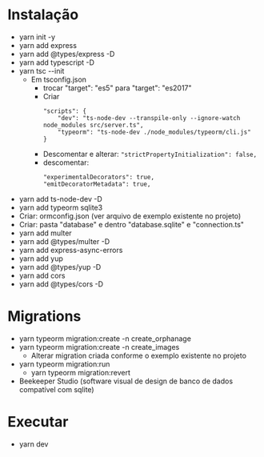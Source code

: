 # Instalação
- yarn init -y
- yarn add express
- yarn add @types/express -D
- yarn add typescript -D
- yarn tsc --init
    - Em tsconfig.json 
        - trocar "target": "es5" para "target": "es2017"
        - Criar
            ```
            "scripts": {
                "dev": "ts-node-dev --transpile-only --ignore-watch node_modules src/server.ts",
                "typeorm": "ts-node-dev ./node_modules/typeorm/cli.js"
            }
            ```
        - Descomentar e alterar: ``` "strictPropertyInitialization": false, ```
        - descomentar:
            ```
            "experimentalDecorators": true,
            "emitDecoratorMetadata": true, 
            ```
- yarn add ts-node-dev -D
- yarn add typeorm sqlite3
- Criar: ormconfig.json (ver arquivo de exemplo existente no projeto)
- Criar: pasta "database" e dentro "database.sqlite" e "connection.ts"
- yarn add multer
- yarn add @types/multer -D
- yarn add express-async-errors
- yarn add yup
- yarn add @types/yup -D
- yarn add cors
- yarn add @types/cors -D

# Migrations
- yarn typeorm migration:create -n create_orphanage
- yarn typeorm migration:create -n create_images
    - Alterar migration criada conforme o exemplo existente no projeto
- yarn typeorm migration:run
    - yarn typeorm migration:revert
- Beekeeper Studio (software visual de design de banco de dados compatível com sqlite)

# Executar
- yarn dev